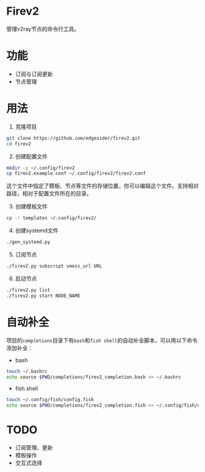 # Firev2

管理v2ray节点的命令行工具。

# 功能

- 订阅与订阅更新
- 节点管理

# 用法

1. 克隆项目

```bash
git clone https://github.com/edgesider/firev2.git
cd firev2
```

2. 创建配置文件

```bash
mkdir -p ~/.config/firev2
cp firev2.example.conf ~/.config/firev2/firev2.conf
```

这个文件中指定了模板、节点等文件的存储位置，你可以编辑这个文件。支持相对路径，相对于配置文件所在的目录。

3. 创建模板文件

```bash
cp -r templates ~/.config/firev2/
```

4. 创建systemd文件

```bash
./gen_systemd.py
```

5. 订阅节点

```bash
./firev2.py subscript vmess_url URL
```

6. 启动节点

```bash
./firev2.py list
./firev2.py start NODE_NAME
```

# 自动补全

项目的`completions`目录下有`bash`和`fish shell`的自动补全脚本，可以用以下命令添加补全：

- bash

```bash
touch ~/.bashrc
echo source $PWD/completions/firev2_completion.bash >> ~/.bashrc
```

- fish shell

```bash
touch ~/.config/fish/config.fish
echo source $PWD/completions/firev2_completion.fish >> ~/.config/fish/config.fish
```

# TODO

- 订阅管理、更新
- 模板操作
- 交互式选择
